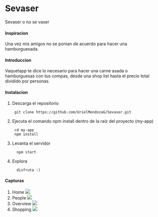# Sevaser

Sevaser o no se vaser

#### Inspiracion

Una vez mis amigos no se ponian de acuerdo para hacer una hamburguesada. 

#### Introduccion

Vaquetapp te dice lo necesario para hacer una carne asada o hamburguesas con tus compas, desde una shop list hasta el precio total dividido por 
personas.

#### Instalacion

1. Descarga el repositorio

        git clone https://github.com/UrielMendozaG/Sevaser.git
        
2. Ejecuta el comando npm install dentro de la raiz del proyecto (my-app)

        cd my-app
        npm install
        
3. Levanta el servidor

         npm start
         
4. Explora 
         
         disfruta :)

#### Capturas

1. Home ![](images/home.jpg)
2. People ![](images/overview.jpg)
3. Overview ![](images/people.jpg)
4. Shopping ![](images/shopping.jpg)
